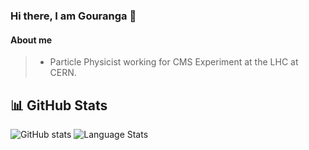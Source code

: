 ### Hi there, I am Gouranga 👋
<!--
**gourangakole/gourangakole** is a ✨ _special_ ✨ repository because its `README.md` (this file) appears on your GitHub profile.

Here are some ideas to get you started:

- 🔭 I’m currently working on ...
- 🌱 I’m currently learning ...
- 👯 I’m looking to collaborate on ...
- 🤔 I’m looking for help with ...
- 💬 Ask me about ...
- 📫 How to reach me: ...
- 😄 Pronouns: ...
- ⚡ Fun fact: ...
-->

#### About me  
> - Particle Physicist working for CMS Experiment at the LHC at CERN. 
<!--
> - Present employment: Post-doctoral researcher (RWTH Aachen University, Germany)
> - Post-doctoral Researcher (École Polytechnique, France) 
> - Doctor of Philosophy in High Energy Physics (Tata Institute of Fundamental Research Mumbai, India)
> - Master of Science in Physics (Indian Institute of Technology Indore, India)
-->
## 📊 GitHub Stats

![GitHub stats](https://github-readme-stats.vercel.app/api?username=gourangakole&layout=compact&show_icons=true&theme=radical) 
![Language Stats](https://github-readme-stats.vercel.app/api/top-langs/?username=gourangakole&layout=compact&theme=radical)
<!--
[![Top Langs](https://github-readme-stats.vercel.app/api/top-langs/?username=gourangakole&layout=compact&langs_count=8)](https://github.com/anuraghazra/github-readme-stats)

**Streaks:**

[![GitHub Streak](https://github-readme-streak-stats-blond-mu.vercel.app?user=gourangakole&theme=dark&border_radius=6&date_format=M%20j%5B%2C%20Y%5D&card_width=516)](https://git.io/streak-stats)
-->
